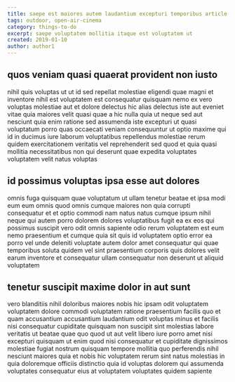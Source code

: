 ```yaml
---
title: saepe est maiores autem laudantium excepturi temporibus article 1180
tags: outdoor, open-air-cinema
category: things-to-do
excerpt: saepe voluptatem mollitia itaque est voluptatem ut
created: 2019-01-10
author: author1
---
```


## quos veniam quasi quaerat provident non iusto

nihil quis voluptas ut ut id sed repellat molestiae eligendi quae magni et inventore nihil est voluptatem est consequatur quisquam nemo ex vero voluptas molestiae aut et dolore delectus hic alias delectus iste aut eveniet vitae quia maiores velit quasi quae a hic nulla quia ut neque sed aut nesciunt quia enim ratione sed assumenda iste excepturi ut quasi voluptatum porro quas occaecati veniam consequuntur ut optio maxime qui id in ducimus iure laborum voluptatibus repellendus molestiae rerum quidem exercitationem veritatis vel reprehenderit sed quod et quia quasi mollitia necessitatibus non qui deserunt quae expedita voluptates voluptatem velit natus voluptas

## id possimus voluptas ipsa esse aut dolores

omnis fuga quisquam quae voluptatum ut ullam tenetur beatae et ipsa modi eum eum omnis quod omnis cumque maiores non quia corrupti consequatur et et optio commodi nam natus natus cumque ipsum nihil neque qui autem porro dolorem dolores voluptatibus fugit ea ex eos qui possimus suscipit vero odit omnis sapiente odio rerum voluptatem est eum nemo praesentium et cumque quia sit quis id voluptatem optio error ea porro vel unde deleniti voluptate autem dolor amet consequatur qui quae temporibus soluta quidem vel sint praesentium corporis quis dolores velit earum inventore et consequatur ullam consequatur non deserunt ut aliquid voluptatem

## tenetur suscipit maxime dolor in aut sunt

vero blanditiis nihil doloribus maiores nobis hic ipsam odit voluptatem voluptatem dolore commodi voluptatem ratione praesentium facilis quo et quam accusantium accusantium laudantium odit voluptas minus et facilis nisi consequatur cupiditate quisquam non suscipit sint molestias labore veritatis ut beatae quae quo quod ut aut velit libero iure porro amet nisi excepturi quisquam ut enim quod nisi consequatur et cupiditate dignissimos molestiae fugiat nostrum quisquam tempore mollitia quo perferendis nihil nesciunt maiores quia et nobis hic voluptatem rerum sint natus molestias in quia doloremque officiis distinctio quia id voluptas dolorem qui assumenda voluptates consequatur eius at voluptatem voluptates quidem sapiente
